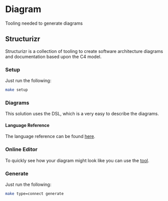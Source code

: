 # Diagram

Tooling needed to generate diagrams

## Structurizr

Structurizr is a collection of tooling to create software architecture diagrams and documentation based upon the C4 model.

### Setup

Just run the following:

```sh
make setup
```

### Diagrams

This solution uses the DSL, which is a very easy to describe the diagrams.

#### Language Reference

The language reference can be found [here](https://github.com/structurizr/dsl/blob/master/docs/language-reference.md).

### Online Editor

To quickly see how your diagram might look like you can use the [tool](https://structurizr.com/dsl).

### Generate

Just run the following:

```sh
make type=connect generate
```
